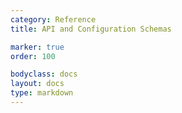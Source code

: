```yaml
---
category: Reference
title: API and Configuration Schemas

marker: true
order: 100

bodyclass: docs
layout: docs
type: markdown
---
```

